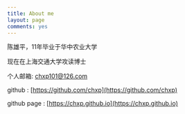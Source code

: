 ```yaml
---
title: About me
layout: page
comments: yes
---
```

  
陈雄平，11年毕业于华中农业大学

现在在上海交通大学攻读博士


个人邮箱: chxp101@126.com

github : [https://github.com/chxp](https://github.com/chxp)      

github page : [https://chxp.github.io](https://chxp.github.io)
